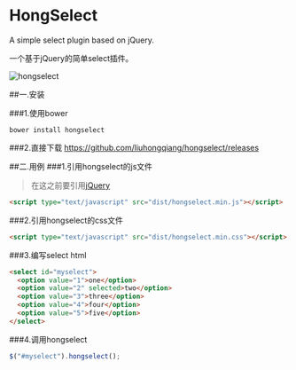 HongSelect
=======
A simple select plugin based on jQuery.

一个基于jQuery的简单select插件。

![hongselect](http://www.smallyard.cn/img/hongselect.png)

##一.安装

###1.使用bower
```shell
bower install hongselect
```

###2.直接下载
https://github.com/liuhongqiang/hongselect/releases

##二.用例
###1.引用hongselect的js文件
>在这之前要引用[jQuery](http://jquery.com/)

```html
<script type="text/javascript" src="dist/hongselect.min.js"></script>
```
###2.引用hongselect的css文件
```html
<script type="text/javascript" src="dist/hongselect.min.css"></script>
```
###3.编写select html
```html
<select id="myselect">
  <option value="1">one</option>
  <option value="2" selected>two</option>
  <option value="3">three</option>
  <option value="4">four</option>
  <option value="5">five</option>
</select>
```
###4.调用hongselect
```javascript
$("#myselect").hongselect();
```




